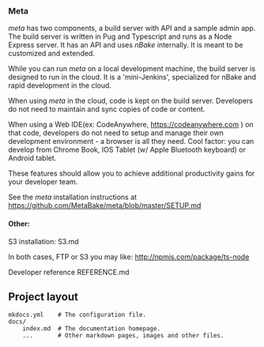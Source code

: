 

### Meta
_meta_ has two components, a build server with API and a sample admin app.
The build server is written in Pug and Typescript and runs as a Node Express server. It has an API and uses _nBake_ internally. It is meant to be customized and extended.


While you can run _meta_ on a local development machine, the build server is designed to run in the cloud. It is a 'mini-Jenkins', specialized for nBake and rapid development in the cloud.

When using _meta_ in the cloud, code is kept on the build server. Developers do not need to maintain and sync copies of code or content.

When using a Web IDE(ex: CodeAnywhere, https://codeanywhere.com ) on that code, developers do not need to setup and manage their own development environment - a browser is all they need. Cool factor: you can develop from Chrome Book, IOS Tablet (w/ Apple Bluetooth keyboard) or Android tablet.

These features should allow you to achieve additional productivity gains for your developer team.

See the _meta_ installation instructions at
https://github.com/MetaBake/meta/blob/master/SETUP.md

#### Other:

S3 installation:
S3.md

In both cases, FTP or S3 you may like:
http://npmjs.com/package/ts-node


Developer reference
REFERENCE.md


## Project layout

    mkdocs.yml    # The configuration file.
    docs/
        index.md  # The documentation homepage.
        ...       # Other markdown pages, images and other files.
